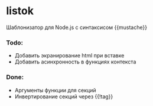 # listok
Шаблонизатор для Node.js с синтаксисом {{mustache}}

### Todo:
- Добавить экранирование html при вставке
- Добавить асинхронность в функциях контекста

### Done:
- Аргументы функции для секций
- Инвертирование секций через {{!tag}}